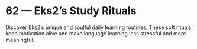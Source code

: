 # 62 — Eks2’s Study Rituals

Discover Eks2’s unique and soulful daily learning routines. These soft rituals keep motivation alive and make language learning less stressful and more meaningful.